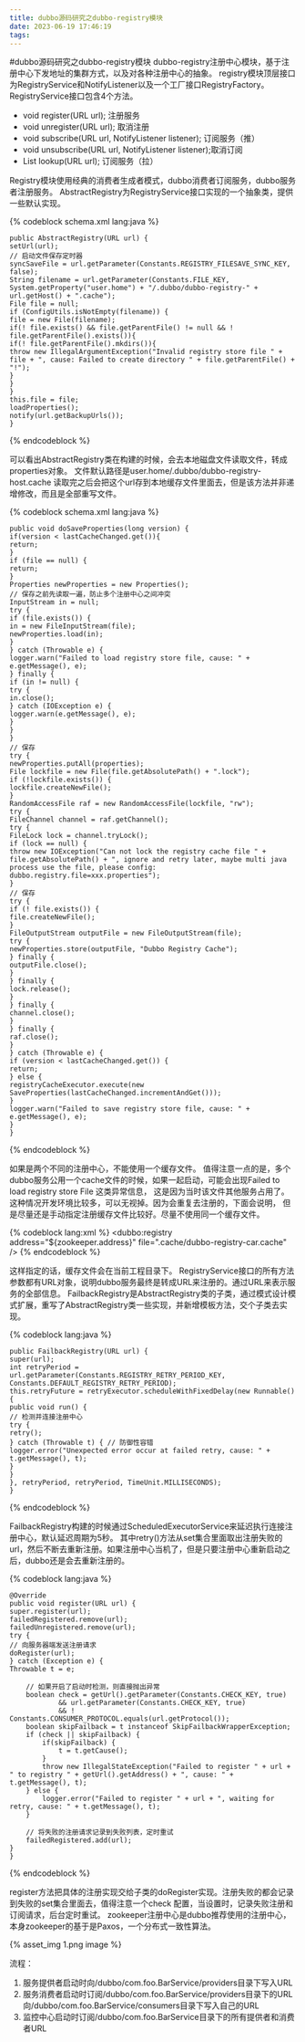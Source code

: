 ```yaml
---
title: dubbo源码研究之dubbo-registry模块
date: 2023-06-19 17:46:19
tags:
---
```

#dubbo源码研究之dubbo-registry模块
dubbo-registry注册中心模块，基于注册中心下发地址的集群方式，以及对各种注册中心的抽象。
registry模块顶层接口为RegistryService和NotifyListener以及一个工厂接口RegistryFactory。
RegistryService接口包含4个方法。
- void register(URL url); 注册服务
- void unregister(URL url); 取消注册
- void subscribe(URL url, NotifyListener listener); 订阅服务（推）
- void unsubscribe(URL url, NotifyListener listener);取消订阅
- List lookup(URL url); 订阅服务（拉）

Registry模块使用经典的消费者生成者模式，dubbo消费者订阅服务，dubbo服务者注册服务。
AbstractRegistry为RegistryService接口实现的一个抽象类，提供一些默认实现。

{% codeblock schema.xml lang:java   %}

    public AbstractRegistry(URL url) {  
    setUrl(url);  
    // 启动文件保存定时器  
    syncSaveFile = url.getParameter(Constants.REGISTRY_FILESAVE_SYNC_KEY, false);  
    String filename = url.getParameter(Constants.FILE_KEY, System.getProperty("user.home") + "/.dubbo/dubbo-registry-" + url.getHost() + ".cache");  
    File file = null;  
    if (ConfigUtils.isNotEmpty(filename)) {  
    file = new File(filename);  
    if(! file.exists() && file.getParentFile() != null && ! file.getParentFile().exists()){  
    if(! file.getParentFile().mkdirs()){  
    throw new IllegalArgumentException("Invalid registry store file " + file + ", cause: Failed to create directory " + file.getParentFile() + "!");  
    }  
    }  
    }  
    this.file = file;  
    loadProperties();  
    notify(url.getBackupUrls());  
    }

{% endcodeblock %}

可以看出AbstractRegistry类在构建的时候，会去本地磁盘文件读取文件，转成properties对象。
文件默认路径是user.home/.dubbo/dubbo-registry-host.cache
读取完之后会把这个url存到本地缓存文件里面去，但是该方法并非递增修改，而且是全部重写文件。

{% codeblock schema.xml lang:java   %}

    public void doSaveProperties(long version) {  
    if(version < lastCacheChanged.get()){  
    return;  
    }  
    if (file == null) {  
    return;  
    }  
    Properties newProperties = new Properties();  
    // 保存之前先读取一遍，防止多个注册中心之间冲突  
    InputStream in = null;  
    try {  
    if (file.exists()) {  
    in = new FileInputStream(file);  
    newProperties.load(in);  
    }  
    } catch (Throwable e) {  
    logger.warn("Failed to load registry store file, cause: " + e.getMessage(), e);  
    } finally {  
    if (in != null) {  
    try {  
    in.close();  
    } catch (IOException e) {  
    logger.warn(e.getMessage(), e);  
    }  
    }  
    }       
    // 保存  
    try {  
    newProperties.putAll(properties);  
    File lockfile = new File(file.getAbsolutePath() + ".lock");  
    if (!lockfile.exists()) {  
    lockfile.createNewFile();  
    }  
    RandomAccessFile raf = new RandomAccessFile(lockfile, "rw");  
    try {  
    FileChannel channel = raf.getChannel();  
    try {  
    FileLock lock = channel.tryLock();  
    if (lock == null) {  
    throw new IOException("Can not lock the registry cache file " + file.getAbsolutePath() + ", ignore and retry later, maybe multi java process use the file, please config: dubbo.registry.file=xxx.properties");  
    }  
    // 保存  
    try {  
    if (! file.exists()) {  
    file.createNewFile();  
    }  
    FileOutputStream outputFile = new FileOutputStream(file);    
    try {  
    newProperties.store(outputFile, "Dubbo Registry Cache");  
    } finally {  
    outputFile.close();  
    }  
    } finally {  
    lock.release();  
    }  
    } finally {  
    channel.close();  
    }  
    } finally {  
    raf.close();  
    }  
    } catch (Throwable e) {  
    if (version < lastCacheChanged.get()) {  
    return;  
    } else {  
    registryCacheExecutor.execute(new SaveProperties(lastCacheChanged.incrementAndGet()));  
    }  
    logger.warn("Failed to save registry store file, cause: " + e.getMessage(), e);  
    }  
    }
{% endcodeblock %}

如果是两个不同的注册中心，不能使用一个缓存文件。
值得注意一点的是，多个dubbo服务公用一个cache文件的时候，如果一起启动，可能会出现Failed to load registry store File 这类异常信息，
这是因为当时该文件其他服务占用了。这种情况开发环境比较多，可以无视掉。因为会重复去注册的，下面会说明，
但是尽量还是手动指定注册缓存文件比较好。尽量不使用同一个缓存文件。

{% codeblock  lang:xml   %}
<dubbo:registry address="${zookeeper.address}" file=".cache/dubbo-registry-car.cache" />
{% endcodeblock %}

这样指定的话，缓存文件会在当前工程目录下。
RegistryService接口的所有方法参数都有URL对象，说明dubbo服务最终是转成URL来注册的。通过URL来表示服务的全部信息。
FailbackRegistry是AbstractRegistry类的子类，通过模式设计模式扩展，重写了AbstractRegistry类一些实现，并新增模板方法，交个子类去实现。

{% codeblock  lang:java   %}

    public FailbackRegistry(URL url) {  
    super(url);  
    int retryPeriod = url.getParameter(Constants.REGISTRY_RETRY_PERIOD_KEY, Constants.DEFAULT_REGISTRY_RETRY_PERIOD);  
    this.retryFuture = retryExecutor.scheduleWithFixedDelay(new Runnable() {  
    public void run() {  
    // 检测并连接注册中心  
    try {  
    retry();  
    } catch (Throwable t) { // 防御性容错  
    logger.error("Unexpected error occur at failed retry, cause: " + t.getMessage(), t);  
    }  
    }  
    }, retryPeriod, retryPeriod, TimeUnit.MILLISECONDS);  
    }  
{% endcodeblock %}

FailbackRegistry构建的时候通过ScheduledExecutorService来延迟执行连接注册中心，默认延迟周期为5秒。
其中retry()方法从set集合里面取出注册失败的url，然后不断去重新注册。如果注册中心当机了，但是只要注册中心重新启动之后，dubbo还是会去重新注册的。


{% codeblock  lang:java   %}

    @Override  
    public void register(URL url) {  
    super.register(url);  
    failedRegistered.remove(url);  
    failedUnregistered.remove(url);  
    try {  
    // 向服务器端发送注册请求  
    doRegister(url);  
    } catch (Exception e) {  
    Throwable t = e;

        // 如果开启了启动时检测，则直接抛出异常  
        boolean check = getUrl().getParameter(Constants.CHECK_KEY, true)  
                && url.getParameter(Constants.CHECK_KEY, true)  
                && ! Constants.CONSUMER_PROTOCOL.equals(url.getProtocol());  
        boolean skipFailback = t instanceof SkipFailbackWrapperException;  
        if (check || skipFailback) {  
            if(skipFailback) {  
                t = t.getCause();  
            }  
            throw new IllegalStateException("Failed to register " + url + " to registry " + getUrl().getAddress() + ", cause: " + t.getMessage(), t);  
        } else {  
            logger.error("Failed to register " + url + ", waiting for retry, cause: " + t.getMessage(), t);  
        }  
 
        // 将失败的注册请求记录到失败列表，定时重试  
        failedRegistered.add(url);  
    }  
    }

{% endcodeblock %}

register方法把具体的注册实现交给子类的doRegister实现。注册失败的都会记录到失败的set集合里面去，值得注意一个check 配置，当设置时，记录失败注册和订阅请求，后台定时重试。
zookeeper注册中心是dubbo推荐使用的注册中心，本身zookeeper的基于是Paxos，一个分布式一致性算法。

{% asset_img 1.png  image %}

流程：
1. 服务提供者启动时向/dubbo/com.foo.BarService/providers目录下写入URL
2. 服务消费者启动时订阅/dubbo/com.foo.BarService/providers目录下的URL向/dubbo/com.foo.BarService/consumers目录下写入自己的URL
3. 监控中心启动时订阅/dubbo/com.foo.BarService目录下的所有提供者和消费者URL

